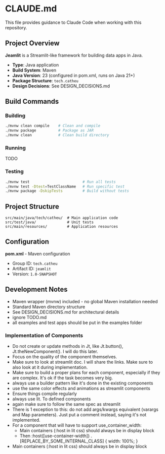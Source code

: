 # CLAUDE.md

This file provides guidance to Claude Code when working with this repository.

## Project Overview

**Jeamlit** is a Streamlit-like framework for building data apps in Java.

- **Type**: Java application
- **Build System**: Maven
- **Java Version**: 23 (configured in pom.xml, runs on Java 21+)
- **Package Structure**: `tech.catheu`
- **Design Decisions**: See DESIGN_DECISIONS.md

## Build Commands

### Building
```bash
./mvnw clean compile    # Clean and compile
./mvnw package          # Package as JAR
./mvnw clean            # Clean build directory
```

### Running
TODO

### Testing
```bash
./mvnw test                        # Run all tests
./mvnw test -Dtest=TestClassName   # Run specific test
./mvnw package -DskipTests         # Build without tests
```

## Project Structure

```
src/main/java/tech/catheu/  # Main application code
src/test/java/              # Unit tests
src/main/resources/         # Application resources
```

## Configuration

**pom.xml** - Maven configuration
- Group ID: `tech.catheu`
- Artifact ID: `jeamlit`
- Version: `1.0-SNAPSHOT`

## Development Notes

- Maven wrapper (mvnw) included - no global Maven installation needed
- Standard Maven directory structure
- See DESIGN_DECISIONS.md for architectural details
- ignore TODO.md
- all examples and test apps should be put in the examples folder

### Implementation of Components
- Do not create or update methods in Jt,  like Jt.button(), Jt.theNewComponent(). I will do this later. 
- Focus on the quality of the component themselves.
- Make sure to look at streamlit doc. I will share the links. Make sure to also look at it during implementation.
- Make sure to build a proper plans for each component, especially if they are complex. It's ok if the task becomes very big.
- always use a builder pattern like it's done in the existing components
- use the same color effects and animations as streamlit components
- Ensure things compile regularly
- always use lit. To defined components
- again make sure to follow the same spec as streamlit
- There is 1 exception to this: do not add args/kwargs equivalent (varargs and Map parameters). Just put a comment instead, saying it's not implemented.
- For a component that will have to support use_container_width:
    - Main containers (:host in lit css) should always be in display block
    - Then :host([use-container-width]) .[REPLACE_BY_SOME_INTERNAL_CLASS] { width: 100%; }
- Main containers (:host in lit css) should always be in display block 